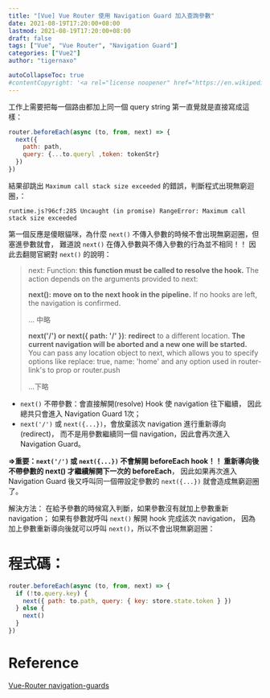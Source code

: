 ```yaml
---
title: "[Vue] Vue Router 使用 Navigation Guard 加入查詢參數"
date: 2021-08-19T17:20:00+08:00
lastmod: 2021-08-19T17:20:00+08:00
draft: false
tags: ["Vue", "Vue Router", "Navigation Guard"]
categories: ["Vue2"]
author: "tigernaxo"

autoCollapseToc: true
#contentCopyright: '<a rel="license noopener" href="https://en.wikipedia.org/wiki/Wikipedia:Text_of_Creative_Commons_Attribution-ShareAlike_3.0_Unported_License" target="_blank">Creative Commons Attribution-ShareAlike License</a>'
---
```

工作上需要把每一個路由都加上同一個 query string
第一直覺就是直接寫成這樣： 
```js
router.beforeEach(async (to, from, next) => {
  next({
    path: path, 
    query: {...to.queryl ,token: tokenStr}
  })
})
```
結果卻跳出 `Maximum call stack size exceeded` 的錯誤，判斷程式出現無窮迴圈，：
```
runtime.js?96cf:285 Uncaught (in promise) RangeError: Maximum call stack size exceeded
```
第一個反應是傻眼貓咪，為什麼 `next()` 不傳入參數的時候不會出現無窮迴圈，但塞進參數就會，
難道說 `next()` 在傳入參數與不傳入參數的行為並不相同！！
因此去翻閱官網對 `next()` 的說明：
> next: Function: **this function must be called to resolve the hook.** The action depends on the arguments provided to next:
>
> **next(): move on to the next hook in the pipeline.** If no hooks are left, the navigation is confirmed.
>
> ... 中略
> 
> **next('/') or next({ path: '/' })**: **redirect** to a different location. **The current navigation will be aborted and a new one will be started.** You can pass any location object to next, which allows you to specify options like replace: true, name: 'home' and any option used in router-link's to prop or router.push
>
> ...下略


 - `next()` 不帶參數：會直接解開(resolve) Hook 使 navigation 往下繼續，
因此總共只會進入 Navigation Guard 1次；
 - `next('/')` 或 `next({...})`，會放棄該次 navigation 進行重新導向(redirect)，
而不是用參數繼續同一個 navigation，因此會再次進入 Navigation Guard。

**=>重要：`next('/')` 或 `next({...})` 不會解開 beforeEach hook！！
重新導向後不帶參數的 next() 才繼續解開下一次的 beforeEach**，
因此如果再次進入 Navigation Guard 後又呼叫同一個帶設定參數的 `next({...})` 就會造成無窮迴圈了。

解決方法：
在給予參數的時候寫入判斷，如果參數沒有就加上參數重新 navigation；
如果有參數就呼叫 `next()` 解開 hook 完成該次 navigation，
因為加上參數重新導向後就可以呼叫 `next()`，所以不會出現無窮迴圈：

# 程式碼：
```js
router.beforeEach(async (to, from, next) => {
  if (!to.query.key) {
    next({ path: to.path, query: { key: store.state.token } })
  } else {
    next()
  }
})
```
# Reference
[Vue-Router navigation-guards](https://router.vuejs.org/guide/advanced/navigation-guards.html#global-before-guards)